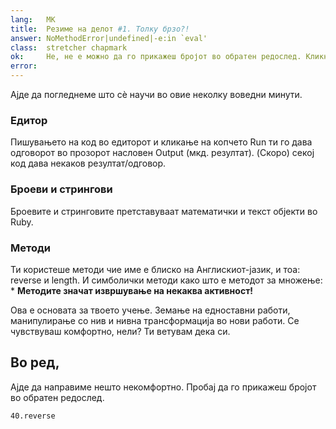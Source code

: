 ```yaml
---
lang:   MK
title:  Резиме на делот #1. Толку брзо?!
answer: NoMethodError|undefined|-e:in `eval'
class:  stretcher chapmark
ok:     Не, не е можно да го прикажеш бројот во обратен редослед. Кликни 'Next'
error:  
---
```


Ајде да погледнеме што сѐ научи во овие неколку воведни минути.

### Едитор
Пишувањето на код во едиторот и кликање на копчето Run ти го дава одговорот во прозорот насловен  Output (мкд. резултат).
(Скоро) секој код дава некаков резултат/одговор.

### Броеви и стрингови
Броевите и стринговите претставуваат математички и текст објекти во Ruby.

### Методи
Ти користеше методи чие име е блиско на Англискиот-јазик, и тоа: reverse и length. И симболички методи како што е
методот за множење: \* 
__Методите значат извршување на некаква активност!__

Ова е основата за твоето учење. Земање на едноставни работи, манипулирање со нив и нивна трансформација во 
нови работи. Се чувствуваш комфортно, нели? Ти ветувам дека си.

## Во ред,
Ајде да направиме нешто некомфортно. Пробај да го прикажеш бројот во обратен редослед.

    40.reverse
